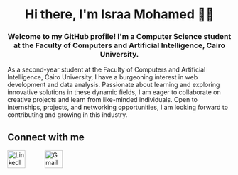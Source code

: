 <h1 align="center">Hi there, I'm Israa Mohamed 👋🏻</h1> 

<h3 align="center">
  Welcome to my GitHub profile! I'm a Computer Science student at the Faculty of Computers and Artificial Intelligence, Cairo University.
</h3>
<p>As a second-year student at the Faculty of Computers and Artificial Intelligence, Cairo University, I have a burgeoning interest in web development and data analysis. Passionate about learning and exploring innovative solutions in these dynamic fields, I am eager to collaborate on creative projects and learn from like-minded individuals. Open to internships, projects, and networking opportunities, I am looking forward to contributing and growing in this industry.</p>  

## Connect with me

<p align="left">
  <a href="https://www.linkedin.com/in/israa-mohamed-580012260/" target="_blank" style="display: inline-block; margin-right: 20px;">
    <img align="center"  src="https://cdn-icons-png.flaticon.com/512/174/174857.png" alt="LinkedIn" width="40" height="40" style="display: block;" />
  </a>
  <a href="mailto:saramohamed2315@gmail.com" style="display: inline-block;">
    <img align="center"  src="https://cdn-icons-png.flaticon.com/512/732/732200.png" alt="Gmail" width="40" height="40" style="display: block; margin-left: 20px;" />
  </a>
</p>
